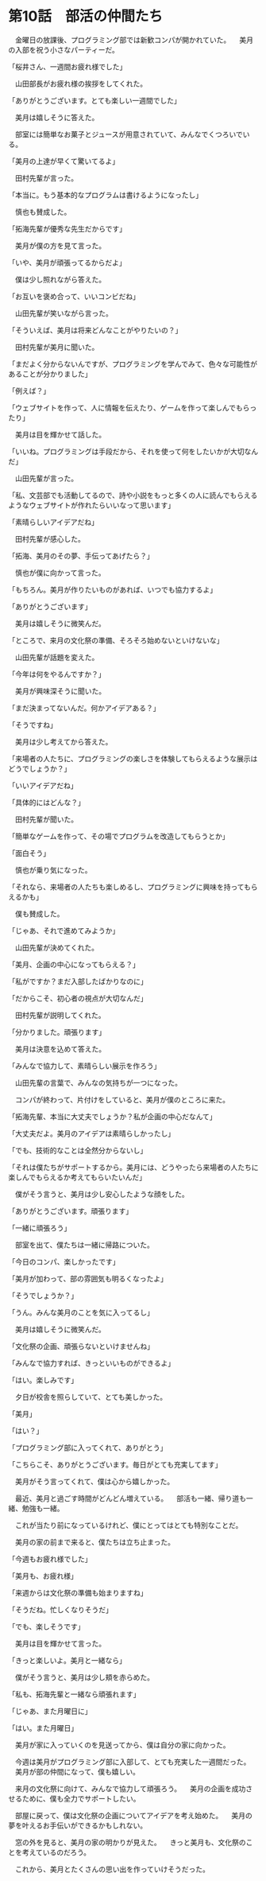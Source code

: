 # 第10話　部活の仲間たち

　金曜日の放課後、プログラミング部では新歓コンパが開かれていた。
　美月の入部を祝う小さなパーティーだ。

「桜井さん、一週間お疲れ様でした」

　山田部長がお疲れ様の挨拶をしてくれた。

「ありがとうございます。とても楽しい一週間でした」

　美月は嬉しそうに答えた。

　部室には簡単なお菓子とジュースが用意されていて、みんなでくつろいでいる。

「美月の上達が早くて驚いてるよ」

　田村先輩が言った。

「本当に。もう基本的なプログラムは書けるようになったし」

　慎也も賛成した。

「拓海先輩が優秀な先生だからです」

　美月が僕の方を見て言った。

「いや、美月が頑張ってるからだよ」

　僕は少し照れながら答えた。

「お互いを褒め合って、いいコンビだね」

　山田先輩が笑いながら言った。

「そういえば、美月は将来どんなことがやりたいの？」

　田村先輩が美月に聞いた。

「まだよく分からないんですが、プログラミングを学んでみて、色々な可能性があることが分かりました」

「例えば？」

「ウェブサイトを作って、人に情報を伝えたり、ゲームを作って楽しんでもらったり」

　美月は目を輝かせて話した。

「いいね。プログラミングは手段だから、それを使って何をしたいかが大切なんだ」

　山田先輩が言った。

「私、文芸部でも活動してるので、詩や小説をもっと多くの人に読んでもらえるようなウェブサイトが作れたらいいなって思います」

「素晴らしいアイデアだね」

　田村先輩が感心した。

「拓海、美月のその夢、手伝ってあげたら？」

　慎也が僕に向かって言った。

「もちろん。美月が作りたいものがあれば、いつでも協力するよ」

「ありがとうございます」

　美月は嬉しそうに微笑んだ。

「ところで、来月の文化祭の準備、そろそろ始めないといけないな」

　山田先輩が話題を変えた。

「今年は何をやるんですか？」

　美月が興味深そうに聞いた。

「まだ決まってないんだ。何かアイデアある？」

「そうですね」

　美月は少し考えてから答えた。

「来場者の人たちに、プログラミングの楽しさを体験してもらえるような展示はどうでしょうか？」

「いいアイデアだね」

「具体的にはどんな？」

　田村先輩が聞いた。

「簡単なゲームを作って、その場でプログラムを改造してもらうとか」

「面白そう」

　慎也が乗り気になった。

「それなら、来場者の人たちも楽しめるし、プログラミングに興味を持ってもらえるかも」

　僕も賛成した。

「じゃあ、それで進めてみようか」

　山田先輩が決めてくれた。

「美月、企画の中心になってもらえる？」

「私がですか？まだ入部したばかりなのに」

「だからこそ、初心者の視点が大切なんだ」

　田村先輩が説明してくれた。

「分かりました。頑張ります」

　美月は決意を込めて答えた。

「みんなで協力して、素晴らしい展示を作ろう」

　山田先輩の言葉で、みんなの気持ちが一つになった。

　コンパが終わって、片付けをしていると、美月が僕のところに来た。

「拓海先輩、本当に大丈夫でしょうか？私が企画の中心だなんて」

「大丈夫だよ。美月のアイデアは素晴らしかったし」

「でも、技術的なことは全然分からないし」

「それは僕たちがサポートするから。美月には、どうやったら来場者の人たちに楽しんでもらえるか考えてもらいたいんだ」

　僕がそう言うと、美月は少し安心したような顔をした。

「ありがとうございます。頑張ります」

「一緒に頑張ろう」

　部室を出て、僕たちは一緒に帰路についた。

「今日のコンパ、楽しかったです」

「美月が加わって、部の雰囲気も明るくなったよ」

「そうでしょうか？」

「うん。みんな美月のことを気に入ってるし」

　美月は嬉しそうに微笑んだ。

「文化祭の企画、頑張らないといけませんね」

「みんなで協力すれば、きっといいものができるよ」

「はい。楽しみです」

　夕日が校舎を照らしていて、とても美しかった。

「美月」

「はい？」

「プログラミング部に入ってくれて、ありがとう」

「こちらこそ、ありがとうございます。毎日がとても充実してます」

　美月がそう言ってくれて、僕は心から嬉しかった。

　最近、美月と過ごす時間がどんどん増えている。
　部活も一緒、帰り道も一緒、勉強も一緒。

　これが当たり前になっているけれど、僕にとってはとても特別なことだ。

　美月の家の前まで来ると、僕たちは立ち止まった。

「今週もお疲れ様でした」

「美月も、お疲れ様」

「来週からは文化祭の準備も始まりますね」

「そうだね。忙しくなりそうだ」

「でも、楽しそうです」

　美月は目を輝かせて言った。

「きっと楽しいよ。美月と一緒なら」

　僕がそう言うと、美月は少し頬を赤らめた。

「私も、拓海先輩と一緒なら頑張れます」

「じゃあ、また月曜日に」

「はい。また月曜日」

　美月が家に入っていくのを見送ってから、僕は自分の家に向かった。

　今週は美月がプログラミング部に入部して、とても充実した一週間だった。
　美月が部の仲間になって、僕も嬉しい。

　来月の文化祭に向けて、みんなで協力して頑張ろう。
　美月の企画を成功させるために、僕も全力でサポートしたい。

　部屋に戻って、僕は文化祭の企画についてアイデアを考え始めた。
　美月の夢を叶えるお手伝いができるかもしれない。

　窓の外を見ると、美月の家の明かりが見えた。
　きっと美月も、文化祭のことを考えているのだろう。

　これから、美月とたくさんの思い出を作っていけそうだった。